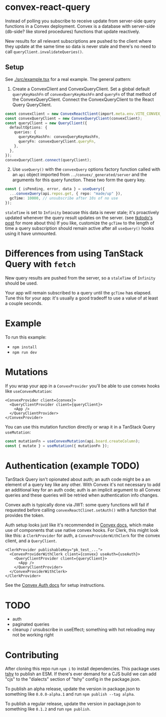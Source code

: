 # convex-react-query

Instead of polling you subscribe to receive update from server-side query
functions in a Convex deployment. Convex is a database with server-side
(db-side? like stored procedures) functions that update reactively.

New results for all relevant subscriptions are pushed to the client where they
update at the same time so data is never stale and there's no need to call
`queryClient.invalidateQueries()`.

## Setup

See [./src/example.tsx](./src/example.tsx) for a real example. The general
pattern:

1. Create a ConvexClient and ConvexQueryClient. Set a global default
   `queryKeyHashFn` of `convexQueryKeyHashFn` and `queryFn` of that method of
   the ConvexQueryClient. Connect the ConvexQueryClient to the React Query
   QueryClient.

```ts
const convexClient = new ConvexReactClient(import.meta.env.VITE_CONVEX_URL);
const convexQueryClient = new ConvexQueryClient(convexClient);
const queryClient = new QueryClient({
  defaultOptions: {
    queries: {
      queryKeyHashFn: convexQueryKeyHashFn,
      queryFn: convexQueryClient.queryFn,
    },
  },
});
convexQueryClient.connect(queryClient);
```

2. Use `useQuery()` with the `convexQuery` options factory function called with
   an `api` object imported from `../convex/_generated/server` and the arguments
   for this query function. These two form the query key.

```ts
const { isPending, error, data } = useQuery({
  ...convexQuery(api.repos.get, { repo: "made/up" }),
  gcTime: 10000, // unsubscribe after 10s of no use
});
```

`staleTime` is set to `Infinity` beacuse this data is never stale; it's
proactively updated whenever the query result updates on the server. (see
[tkdodo's post](https://tkdodo.eu/blog/using-web-sockets-with-react-query#increasing-staletime)
for more about this) If you like, customize the `gcTime` to the length of time a
query subscription should remain active after all `useQuery()` hooks using it
have unmounted.

# Differences from using TanStack Query with `fetch`

New query results are pushed from the server, so a `staleTime` of `Infinity`
should be used.

Your app will remain subscribed to a query until the `gcTime` has elapsed. Tune
this for your app: it's usually a good tradeoff to use a value of at least a
couple seconds.

# Example

To run this example:

- `npm install`
- `npm run dev`

# Mutations

If you wrap your app in a `ConvexProvider` you'll be able to use convex hooks
like `useConvexMutation`:

```tsx
<ConvexProvider client={convex}>
  <QueryClientProvider client={queryClient}>
    <App />
  </QueryClientProvider>
</ConvexProvider>
```

You can use this mutation function directly or wrap it in a TanStack Query
`useMutation`:

```ts
const mutationFn = useConvexMutation(api.board.createColumn);
const { mutate } = useMutation({ mutationFn });
```

# Authentication (example TODO)

TanStack Query isn't opionated about auth; an auth code might be a an element of
a query key like any other. With Convex it's not necessary to add an additional
key for an auth code; auth is an implicit argument to all Convex queries and
these queries will be retried when authentication info changes.

Convex auth is typically done via JWT: some query functions will fail if
requested before calling `convexReactClinet.setAuth()` with a function that
provides the token.

Auth setup looks just like it's recommended in
[Convex docs](https://docs.convex.dev/auth), which make use of components that
use native convex hooks. For Clerk, this might look like this: a `ClerkProvider`
for auth, a `ConvexProviderWithClerk` for the convex client, and a
`QueryClient`.

```
<ClerkProvider publishableKey="pk_test_...">
  <ConvexProviderWithClerk client={convex} useAuth={useAuth}>
    <QueryClientProvider client={queryClient}>
      <App />
    </QueryClientProvider>
  </ConvexProviderWithClerk>
</ClerkProvider>
```

See the [Convex Auth docs](https://docs.convex.dev/auth) for setup instructions.

# TODO

- auth
- paginated queries
- cleanup / unsubscribe in useEffect; something with hot reloading may not be
  working right

# Contributing

After cloning this repo run `npm i` to install dependencies. This package uses
[tshy](https://github.com/isaacs/tshy) to publish an ESM. If there's ever demand
for a CJS build we can add "cjs" to the "dialects" section of "tshy" config in
the package.json.

To publish an alpha release, update the version in package.json to something
like `0.0.0-alpha.1` and run `npm publish --tag alpha`.

To publish a regular release, update the version in package.json to something
like `0.1.2` and run `npm publish`.
